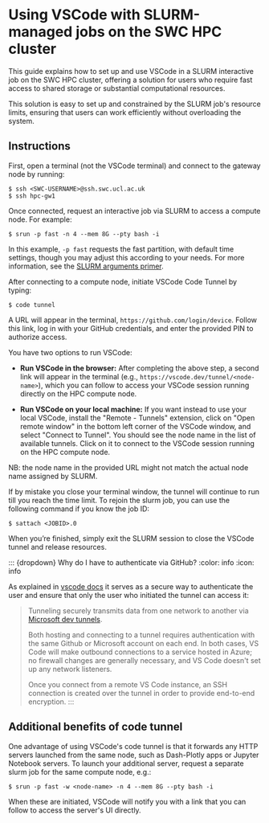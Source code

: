 # Using VSCode with SLURM-managed jobs on the SWC HPC cluster

This guide explains how to set up and use VSCode in a SLURM interactive job on the SWC HPC cluster, offering a solution for users who require fast access to shared storage or substantial computational resources.

This solution is easy to set up and constrained by the SLURM job's resource limits, ensuring that users can work efficiently without overloading the system.


## Instructions

First, open a terminal (not the VSCode terminal) and connect to the gateway node by running:

```{code-block} console
$ ssh <SWC-USERNAME>@ssh.swc.ucl.ac.uk
$ ssh hpc-gw1
```

Once connected, request an interactive job via SLURM to access a compute node. For example:

```{code-block} console
$ srun -p fast -n 4 --mem 8G --pty bash -i
```

In this example, `-p fast` requests the fast partition, with default time settings, though you may adjust this according to your needs. For more information, see the [SLURM arguments primer](https://howto.neuroinformatics.dev/programming/SLURM-arguments.html).

After connecting to a compute node, initiate VSCode Code Tunnel by typing:

```{code-block} console
$ code tunnel
```

A URL will appear in the terminal, `https://github.com/login/device`.
Follow this link, log in with your GitHub credentials, and enter the provided PIN to authorize access.

You have two options to run VSCode:

-  **Run VSCode in  the browser:**
    After completing the above step, a second link will appear in the terminal (e.g., `https://vscode.dev/tunnel/<node-name>`), which you can follow to access your VSCode session running directly on the HPC compute node.

- **Run VSCode on your local machine:**
    If you want instead to use your local VSCode, install the "Remote - Tunnels" extension, click on "Open remote window" in the bottom left corner of the VSCode window, and select "Connect to Tunnel". You should see the node name in the list of available tunnels. Click on it to connect to the VSCode session running on the HPC compute node.

NB: the node name in the provided URL might not match the actual node name assigned by SLURM.

If by mistake you close your terminal window, the tunnel will continue to run till you reach the time limit. To rejoin the slurm job, you can use the following command if you know the job ID:

```{code-block} console
$ sattach <JOBID>.0
```

When you’re finished, simply exit the SLURM session to close the VSCode tunnel and release resources.

::: {dropdown} Why do I have to authenticate via GitHub?
:color: info
:icon: info

As explained in [vscode docs](https://code.visualstudio.com/docs/remote/tunnels) it serves as a secure way to authenticate the user and ensure that only the user who initiated the tunnel can access it:
> Tunneling securely transmits data from one network to another via [Microsoft dev tunnels](https://learn.microsoft.com/azure/developer/dev-tunnels/overview).
>
> Both hosting and connecting to a tunnel requires authentication with the same Github or Microsoft account on each end. In both cases, VS Code will make outbound connections to a service hosted in Azure; no firewall changes are generally necessary, and VS Code doesn't set up any network listeners.
>
>Once you connect from a remote VS Code instance, an SSH connection is created over the tunnel in order to provide end-to-end encryption.
:::

## Additional benefits of code tunnel

One advantage of using VSCode's code tunnel is that it forwards any HTTP servers launched from the same node, such as Dash-Plotly apps or Jupyter Notebook servers. To launch your additional server, request a separate slurm job for the same compute node, e.g.:

```{code-block} console
$ srun -p fast -w <node-name> -n 4 --mem 8G --pty bash -i
```
When these are initiated, VSCode will notify you with a link that you can follow to access the server's UI directly.
